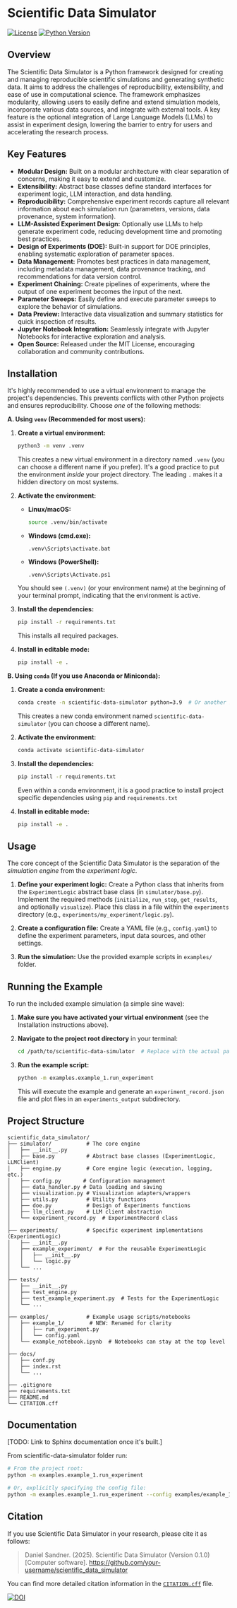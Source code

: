 # Scientific Data Simulator

[![License](https://img.shields.io/badge/License-MIT-blue.svg)](https://opensource.org/licenses/MIT)
[![Python Version](https://img.shields.io/badge/Python-3.8%2B-blue.svg)](https://www.python.org/downloads/)
<!-- Add other badges as needed (e.g., build status, code coverage, DOI) -->

## Overview

The Scientific Data Simulator is a Python framework designed for creating and managing reproducible scientific simulations and generating synthetic data. It aims to address the challenges of reproducibility, extensibility, and ease of use in computational science. The framework emphasizes modularity, allowing users to easily define and extend simulation models, incorporate various data sources, and integrate with external tools. A key feature is the optional integration of Large Language Models (LLMs) to assist in experiment design, lowering the barrier to entry for users and accelerating the research process.

## Key Features

*   **Modular Design:** Built on a modular architecture with clear separation of concerns, making it easy to extend and customize.
*   **Extensibility:** Abstract base classes define standard interfaces for experiment logic, LLM interaction, and data handling.
*   **Reproducibility:** Comprehensive experiment records capture all relevant information about each simulation run (parameters, versions, data provenance, system information).
*   **LLM-Assisted Experiment Design:** Optionally use LLMs to help generate experiment code, reducing development time and promoting best practices.
*   **Design of Experiments (DOE):** Built-in support for DOE principles, enabling systematic exploration of parameter spaces.
*   **Data Management:** Promotes best practices in data management, including metadata management, data provenance tracking, and recommendations for data version control.
*   **Experiment Chaining:** Create pipelines of experiments, where the output of one experiment becomes the input of the next.
*   **Parameter Sweeps:** Easily define and execute parameter sweeps to explore the behavior of simulations.
*   **Data Preview:** Interactive data visualization and summary statistics for quick inspection of results.
*   **Jupyter Notebook Integration:** Seamlessly integrate with Jupyter Notebooks for interactive exploration and analysis.
*   **Open Source:** Released under the MIT License, encouraging collaboration and community contributions.

## Installation

It's highly recommended to use a virtual environment to manage the project's dependencies.  This prevents conflicts with other Python projects and ensures reproducibility.  Choose *one* of the following methods:

**A. Using `venv` (Recommended for most users):**

1.  **Create a virtual environment:**

    ```bash
    python3 -m venv .venv
    ```

    This creates a new virtual environment in a directory named `.venv` (you can choose a different name if you prefer).  It's a good practice to put the environment *inside* your project directory.  The leading `.` makes it a hidden directory on most systems.

2.  **Activate the environment:**

    *   **Linux/macOS:**
        ```bash
        source .venv/bin/activate
        ```

    *   **Windows (cmd.exe):**
        ```
        .venv\Scripts\activate.bat
        ```

    *   **Windows (PowerShell):**
        ```
        .venv\Scripts\Activate.ps1
        ```

    You should see `(.venv)` (or your environment name) at the beginning of your terminal prompt, indicating that the environment is active.

3.  **Install the dependencies:**

    ```bash
    pip install -r requirements.txt
    ```
    This installs all required packages.

4. **Install in editable mode:**
    ```bash
    pip install -e .
    ```

**B. Using `conda` (If you use Anaconda or Miniconda):**

1.  **Create a conda environment:**

    ```bash
    conda create -n scientific-data-simulator python=3.9  # Or another Python version
    ```

    This creates a new conda environment named `scientific-data-simulator` (you can choose a different name).

2.  **Activate the environment:**

    ```bash
    conda activate scientific-data-simulator
    ```

3.  **Install the dependencies:**

    ```bash
    pip install -r requirements.txt
    ```
    Even within a conda environment, it is a good practice to install project specific dependencies using `pip` and `requirements.txt`
4. **Install in editable mode:**
    ```bash
    pip install -e .
    ```

## Usage

The core concept of the Scientific Data Simulator is the separation of the *simulation engine* from the *experiment logic*.

1.  **Define your experiment logic:** Create a Python class that inherits from the `ExperimentLogic` abstract base class (in `simulator/base.py`). Implement the required methods (`initialize`, `run_step`, `get_results`, and optionally `visualize`). Place this class in a file within the `experiments` directory (e.g., `experiments/my_experiment/logic.py`).

2.  **Create a configuration file:** Create a YAML file (e.g., `config.yaml`) to define the experiment parameters, input data sources, and other settings.

3.  **Run the simulation:** Use the provided example scripts in `examples/` folder.

## Running the Example

To run the included example simulation (a simple sine wave):

1.  **Make sure you have activated your virtual environment** (see the Installation instructions above).
2.  **Navigate to the project root directory** in your terminal:
    ```bash
    cd /path/to/scientific-data-simulator  # Replace with the actual path
    ```
3.  **Run the example script:**

    ```bash
    python -m examples.example_1.run_experiment
    ```
    This will execute the example and generate an `experiment_record.json` file and plot files in an `experiments_output` subdirectory.

## Project Structure

```
scientific_data_simulator/
├── simulator/           # The core engine
│   ├── __init__.py
│   ├── base.py          # Abstract base classes (ExperimentLogic, LLMClient)
│   ├── engine.py        # Core engine logic (execution, logging, etc.)
│   ├── config.py       # Configuration management
│   ├── data_handler.py # Data loading and saving
│   ├── visualization.py # Visualization adapters/wrappers
│   ├── utils.py         # Utility functions
│   ├── doe.py           # Design of Experiments functions
│   ├── llm_client.py    # LLM client abstraction
│   └── experiment_record.py  # ExperimentRecord class
│
├── experiments/         # Specific experiment implementations (ExperimentLogic)
│   ├── __init__.py
│   ├── example_experiment/  # For the reusable ExperimentLogic
│   │   ├── __init__.py
│   │   └── logic.py
│   └── ...
│
├── tests/
│   ├── __init__.py
│   ├── test_engine.py
│   ├── test_example_experiment.py  # Tests for the ExperimentLogic
│   └── ...
│
├── examples/            # Example usage scripts/notebooks
│   ├── example_1/        # NEW: Renamed for clarity
│   │   ├── run_experiment.py
│   │   └── config.yaml
│   └── example_notebook.ipynb  # Notebooks can stay at the top level
│
├── docs/
│   ├── conf.py
│   ├── index.rst
│   └── ...
│
├── .gitignore
├── requirements.txt
├── README.md
└── CITATION.cff
```

## Documentation

[TODO: Link to Sphinx documentation once it's built.]


From scientific-data-simulator folder run:

```bash
# From the project root:
python -m examples.example_1.run_experiment

# Or, explicitly specifying the config file:
python -m examples.example_1.run_experiment --config examples/example_1/config.yaml
```

## Citation

If you use Scientific Data Simulator in your research, please cite it as follows:

> Daniel Sandner. (2025). Scientific Data Simulator (Version 0.1.0) [Computer software].  https://github.com/your-username/scientific_data_simulator

You can find more detailed citation information in the [`CITATION.cff`](CITATION.cff) file.

[![DOI](https://zenodo.org/badge/DOI/10.5281/zenodo.XXXXXXX.svg)](https://doi.org/10.5281/zenodo.XXXXXXX)  <!-- Add this after you get a DOI -->
